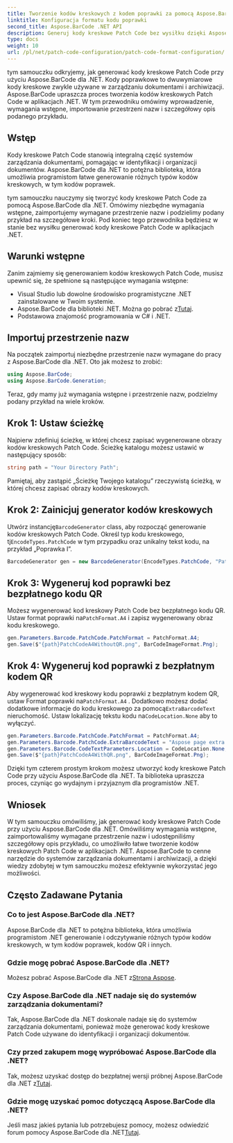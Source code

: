 ```yaml
---
title: Tworzenie kodów kreskowych z kodem poprawki za pomocą Aspose.BarCode dla .NET
linktitle: Konfiguracja formatu kodu poprawki
second_title: Aspose.BarCode .NET API
description: Generuj kody kreskowe Patch Code bez wysiłku dzięki Aspose.BarCode dla .NET. Poznaj kroki tworzenia kodów kreskowych Patch Code i ulepszaj swój system zarządzania dokumentami. Pobierz bibliotekę teraz!
type: docs
weight: 10
url: /pl/net/patch-code-configuration/patch-code-format-configuration/
---
```


tym samouczku odkryjemy, jak generować kody kreskowe Patch Code przy użyciu Aspose.BarCode dla .NET. Kody poprawkowe to dwuwymiarowe kody kreskowe zwykle używane w zarządzaniu dokumentami i archiwizacji. Aspose.BarCode upraszcza proces tworzenia kodów kreskowych Patch Code w aplikacjach .NET. W tym przewodniku omówimy wprowadzenie, wymagania wstępne, importowanie przestrzeni nazw i szczegółowy opis podanego przykładu.

## Wstęp

Kody kreskowe Patch Code stanowią integralną część systemów zarządzania dokumentami, pomagając w identyfikacji i organizacji dokumentów. Aspose.BarCode dla .NET to potężna biblioteka, która umożliwia programistom łatwe generowanie różnych typów kodów kreskowych, w tym kodów poprawek.

tym samouczku nauczymy się tworzyć kody kreskowe Patch Code za pomocą Aspose.BarCode dla .NET. Omówimy niezbędne wymagania wstępne, zaimportujemy wymagane przestrzenie nazw i podzielimy podany przykład na szczegółowe kroki. Pod koniec tego przewodnika będziesz w stanie bez wysiłku generować kody kreskowe Patch Code w aplikacjach .NET.

## Warunki wstępne

Zanim zajmiemy się generowaniem kodów kreskowych Patch Code, musisz upewnić się, że spełnione są następujące wymagania wstępne:

- Visual Studio lub dowolne środowisko programistyczne .NET zainstalowane w Twoim systemie.
-  Aspose.BarCode dla biblioteki .NET. Można go pobrać z[Tutaj](https://releases.aspose.com/barcode/net/).
- Podstawowa znajomość programowania w C# i .NET.

## Importuj przestrzenie nazw

Na początek zaimportuj niezbędne przestrzenie nazw wymagane do pracy z Aspose.BarCode dla .NET. Oto jak możesz to zrobić:

```csharp
using Aspose.BarCode;
using Aspose.BarCode.Generation;
```

Teraz, gdy mamy już wymagania wstępne i przestrzenie nazw, podzielmy podany przykład na wiele kroków.

## Krok 1: Ustaw ścieżkę

Najpierw zdefiniuj ścieżkę, w której chcesz zapisać wygenerowane obrazy kodów kreskowych Patch Code. Ścieżkę katalogu możesz ustawić w następujący sposób:

```csharp
string path = "Your Directory Path";
```

Pamiętaj, aby zastąpić „Ścieżkę Twojego katalogu” rzeczywistą ścieżką, w której chcesz zapisać obrazy kodów kreskowych.

## Krok 2: Zainicjuj generator kodów kreskowych

 Utwórz instancję`BarcodeGenerator` class, aby rozpocząć generowanie kodów kreskowych Patch Code. Określ typ kodu kreskowego, tj`EncodeTypes.PatchCode` w tym przypadku oraz unikalny tekst kodu, na przykład „Poprawka I”.

```csharp
BarcodeGenerator gen = new BarcodeGenerator(EncodeTypes.PatchCode, "Patch I");
```

## Krok 3: Wygeneruj kod poprawki bez bezpłatnego kodu QR

 Możesz wygenerować kod kreskowy Patch Code bez bezpłatnego kodu QR. Ustaw format poprawki na`PatchFormat.A4` i zapisz wygenerowany obraz kodu kreskowego.

```csharp
gen.Parameters.Barcode.PatchCode.PatchFormat = PatchFormat.A4;
gen.Save($"{path}PatchCodeA4WithoutQR.png", BarCodeImageFormat.Png);
```

## Krok 4: Wygeneruj kod poprawki z bezpłatnym kodem QR

 Aby wygenerować kod kreskowy kodu poprawki z bezpłatnym kodem QR, ustaw Format poprawki na`PatchFormat.A4` . Dodatkowo możesz dodać dodatkowe informacje do kodu kreskowego za pomocą`ExtraBarcodeText` nieruchomość. Ustaw lokalizację tekstu kodu na`CodeLocation.None` aby to wyłączyć.

```csharp
gen.Parameters.Barcode.PatchCode.PatchFormat = PatchFormat.A4;
gen.Parameters.Barcode.PatchCode.ExtraBarcodeText = "Aspose page extra info";
gen.Parameters.Barcode.CodeTextParameters.Location = CodeLocation.None;
gen.Save($"{path}PatchCodeA4WithQR.png", BarCodeImageFormat.Png);
```

Dzięki tym czterem prostym krokom możesz utworzyć kody kreskowe Patch Code przy użyciu Aspose.BarCode dla .NET. Ta biblioteka upraszcza proces, czyniąc go wydajnym i przyjaznym dla programistów .NET.

## Wniosek

W tym samouczku omówiliśmy, jak generować kody kreskowe Patch Code przy użyciu Aspose.BarCode dla .NET. Omówiliśmy wymagania wstępne, zaimportowaliśmy wymagane przestrzenie nazw i udostępniliśmy szczegółowy opis przykładu, co umożliwiło łatwe tworzenie kodów kreskowych Patch Code w aplikacjach .NET. Aspose.BarCode to cenne narzędzie do systemów zarządzania dokumentami i archiwizacji, a dzięki wiedzy zdobytej w tym samouczku możesz efektywnie wykorzystać jego możliwości.

## Często Zadawane Pytania

### Co to jest Aspose.BarCode dla .NET?
Aspose.BarCode dla .NET to potężna biblioteka, która umożliwia programistom .NET generowanie i odczytywanie różnych typów kodów kreskowych, w tym kodów poprawek, kodów QR i innych.

### Gdzie mogę pobrać Aspose.BarCode dla .NET?
Możesz pobrać Aspose.BarCode dla .NET z[Strona Aspose](https://releases.aspose.com/barcode/net/).

### Czy Aspose.BarCode dla .NET nadaje się do systemów zarządzania dokumentami?
Tak, Aspose.BarCode dla .NET doskonale nadaje się do systemów zarządzania dokumentami, ponieważ może generować kody kreskowe Patch Code używane do identyfikacji i organizacji dokumentów.

### Czy przed zakupem mogę wypróbować Aspose.BarCode dla .NET?
 Tak, możesz uzyskać dostęp do bezpłatnej wersji próbnej Aspose.BarCode dla .NET z[Tutaj](https://releases.aspose.com/).

### Gdzie mogę uzyskać pomoc dotyczącą Aspose.BarCode dla .NET?
 Jeśli masz jakieś pytania lub potrzebujesz pomocy, możesz odwiedzić forum pomocy Aspose.BarCode dla .NET[Tutaj](https://forum.aspose.com/c/barcode/13).

